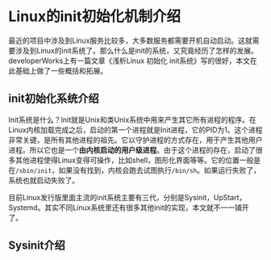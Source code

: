 # Linux的init初始化机制介绍
最近的项目中涉及到Linux服务比较多，大多数服务都需要开机自动启动。这就需要涉及到Linux的init系统了。那么什么是init的系统，又究竟经历了怎样的发展。developerWorks上有一篇文章《浅析Linux 初始化 init系统》写的很好，本文在此基础上做了一些概括和拓展。
## init初始化系统介绍
Init系统是什么？Init就是Unix和类Unix系统中用来产生其它所有进程的程序。在Linux内核加载完成之后，启动的第一个进程就是Init进程，它的PID为1。这个进程非常关键，是所有其他进程的祖先。它以守护进程的方式存在，用于产生其他用户进程。所以它也是一个**由内核启动的用户级进程**。由于这个进程的存在，启动了很多其他进程使得Linux变得可操作，比如shell，图形化界面等等。它的位置一般是在`/sbin/init`，如果没有找到，内核会跑去试图执行`/bin/sh`。如果运行失败了，系统也就启动失败了。

目前Linux发行版里面主流的init系统主要有三代，分别是Sysinit，UpStart，Systemd。其实不同Linux系统里还有很多其他init的实现，本文就不一一铺开了。

## Sysinit介绍
